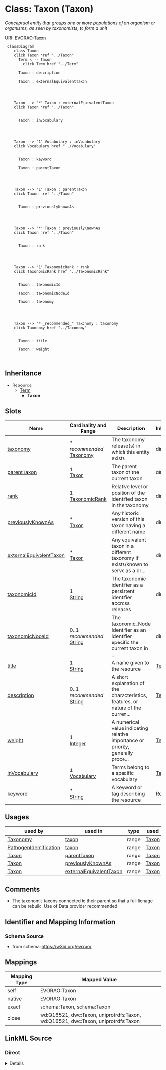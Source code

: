 

# Class: Taxon (Taxon) 


_Conceptual entity that groups one or more populations of an organism or organisms, as seen by taxonomists, to form a unit_





URI: [EVORAO:Taxon](https://w3id.org/evorao/Taxon)






```mermaid
 classDiagram
    class Taxon
    click Taxon href "../Taxon"
      Term <|-- Taxon
        click Term href "../Term"
      
      Taxon : description
        
      Taxon : externalEquivalentTaxon
        
          
    
    
    Taxon --> "*" Taxon : externalEquivalentTaxon
    click Taxon href "../Taxon"

        
      Taxon : inVocabulary
        
          
    
    
    Taxon --> "1" Vocabulary : inVocabulary
    click Vocabulary href "../Vocabulary"

        
      Taxon : keyword
        
      Taxon : parentTaxon
        
          
    
    
    Taxon --> "1" Taxon : parentTaxon
    click Taxon href "../Taxon"

        
      Taxon : previouslyKnownAs
        
          
    
    
    Taxon --> "*" Taxon : previouslyKnownAs
    click Taxon href "../Taxon"

        
      Taxon : rank
        
          
    
    
    Taxon --> "1" TaxonomicRank : rank
    click TaxonomicRank href "../TaxonomicRank"

        
      Taxon : taxonomicId
        
      Taxon : taxonomicNodeId
        
      Taxon : taxonomy
        
          
    
    
    Taxon --> "* _recommended_" Taxonomy : taxonomy
    click Taxonomy href "../Taxonomy"

        
      Taxon : title
        
      Taxon : weight
        
      
```





## Inheritance
* [Resource](Resource.md)
    * [Term](Term.md)
        * **Taxon**



## Slots

| Name | Cardinality and Range | Description | Inheritance |
| ---  | --- | --- | --- |
| [taxonomy](taxonomy.md) | * _recommended_ <br/> [Taxonomy](Taxonomy.md) | The taxonomy release(s) in which this entity exists | direct |
| [parentTaxon](parentTaxon.md) | 1 <br/> [Taxon](Taxon.md) | The parent taxon of the current taxon | direct |
| [rank](rank.md) | 1 <br/> [TaxonomicRank](TaxonomicRank.md) | Relative level or position of the identified taxon in the taxonomy | direct |
| [previouslyKnownAs](previouslyKnownAs.md) | * <br/> [Taxon](Taxon.md) | Any historic version of this taxon having a different name | direct |
| [externalEquivalentTaxon](externalEquivalentTaxon.md) | * <br/> [Taxon](Taxon.md) | Any equivalent taxon in a different taxonomy if exists/known to serve as a br... | direct |
| [taxonomicId](taxonomicId.md) | 1 <br/> [String](String.md) | The taxonomic identifier as a persistent identifier accross releases | direct |
| [taxonomicNodeId](taxonomicNodeId.md) | 0..1 _recommended_ <br/> [String](String.md) | The taxonomic_Node Identifier as an identifier specific the current taxon in ... | direct |
| [title](title.md) | 1 <br/> [String](String.md) | A name given to the resource | [Term](Term.md) |
| [description](description.md) | 0..1 _recommended_ <br/> [String](String.md) | A short explanation of the characteristics, features, or nature of the curren... | [Term](Term.md) |
| [weight](weight.md) | 1 <br/> [Integer](Integer.md) | A numerical value indicating relative importance or priority, generally proce... | [Term](Term.md) |
| [inVocabulary](inVocabulary.md) | 1 <br/> [Vocabulary](Vocabulary.md) | Terms belong to a specific vocabulary | [Term](Term.md) |
| [keyword](keyword.md) | * <br/> [String](String.md) | A keyword or tag describing the resource | [Resource](Resource.md) |





## Usages

| used by | used in | type | used |
| ---  | --- | --- | --- |
| [Taxonomy](Taxonomy.md) | [taxon](taxon.md) | range | [Taxon](Taxon.md) |
| [PathogenIdentification](PathogenIdentification.md) | [taxon](taxon.md) | range | [Taxon](Taxon.md) |
| [Taxon](Taxon.md) | [parentTaxon](parentTaxon.md) | range | [Taxon](Taxon.md) |
| [Taxon](Taxon.md) | [previouslyKnownAs](previouslyKnownAs.md) | range | [Taxon](Taxon.md) |
| [Taxon](Taxon.md) | [externalEquivalentTaxon](externalEquivalentTaxon.md) | range | [Taxon](Taxon.md) |






## Comments

* The taxonomic taxons connected to their parent so that a full lienage can be rebuild. Use of Data provider recommended

## Identifier and Mapping Information







### Schema Source


* from schema: https://w3id.org/evorao/




## Mappings

| Mapping Type | Mapped Value |
| ---  | ---  |
| self | EVORAO:Taxon |
| native | EVORAO:Taxon |
| exact | schema:Taxon, schema:Taxon |
| close | wd:Q16521, dwc:Taxon, uniprotrdfs:Taxon, wd:Q16521, dwc:Taxon, uniprotrdfs:Taxon |







## LinkML Source

<!-- TODO: investigate https://stackoverflow.com/questions/37606292/how-to-create-tabbed-code-blocks-in-mkdocs-or-sphinx -->

### Direct

<details>
```yaml
name: Taxon
description: Conceptual entity that groups one or more populations of an organism
  or organisms, as seen by taxonomists, to form a unit
title: Taxon
comments:
- The taxonomic taxons connected to their parent so that a full lienage can be rebuild.
  Use of Data provider recommended
from_schema: https://w3id.org/evorao/
exact_mappings:
- schema:Taxon
- schema:Taxon
close_mappings:
- wd:Q16521
- dwc:Taxon
- uniprotrdfs:Taxon
- wd:Q16521
- dwc:Taxon
- uniprotrdfs:Taxon
is_a: Term
slots:
- taxonomy
- parentTaxon
- rank
- previouslyKnownAs
- externalEquivalentTaxon
- taxonomicId
- taxonomicNodeId
slot_usage:
  taxonomy:
    name: taxonomy
    description: The taxonomy release(s) in which this entity exists
    title: taxonomy
    broad_mappings:
    - dct:isPartOf
    domain_of:
    - Taxon
    - TaxonomicRank
    range: Taxonomy
    required: false
    recommended: true
    multivalued: true
  parentTaxon:
    name: parentTaxon
    description: The parent taxon of the current taxon
    title: parent taxon
    exact_mappings:
    - schema:parentTaxon
    close_mappings:
    - wdp:P171
    broad_mappings:
    - dwc:Taxon
    domain_of:
    - Taxon
    range: Taxon
    required: true
    multivalued: false
  rank:
    name: rank
    description: Relative level or position of the identified taxon in the taxonomy
    title: rank
    exact_mappings:
    - wdp:P105
    close_mappings:
    - dwc:taxonRank
    - schema:taxonRank
    - biolink:has_taxonomic_rank
    related_mappings:
    - taxrank:1000000
    - ncbitaxon:has_rank
    domain_of:
    - Taxon
    - Taxonomy
    range: TaxonomicRank
    required: true
    multivalued: false
  previouslyKnownAs:
    name: previouslyKnownAs
    description: Any historic version of this taxon having a different name
    title: previously known as
    related_mappings:
    - schema:alternateName
    broad_mappings:
    - dwc:Taxon
    domain_of:
    - Taxon
    range: Taxon
    required: false
    multivalued: true
  externalEquivalentTaxon:
    name: externalEquivalentTaxon
    description: Any equivalent taxon in a different taxonomy if exists/known to serve
      as a bridge (e.g, ICTV towards NCBI)
    title: external equivalent taxon
    comments:
    - Could serve as a bridge between ICTV and NCBI as several providers currently
      uses NCBI Taxonomy
    close_mappings:
    - dwc:taxonID
    related_mappings:
    - dct:references
    domain_of:
    - Taxon
    range: Taxon
    required: false
    multivalued: true
  taxonomicId:
    name: taxonomicId
    description: The taxonomic identifier as a persistent identifier accross releases
    title: taxonomic ID
    exact_mappings:
    - dwc:taxonID
    narrow_mappings:
    - ncit:P331
    broad_mappings:
    - schema:identifier
    - dct:identifier
    domain_of:
    - Taxon
    range: string
    required: true
    multivalued: false
  taxonomicNodeId:
    name: taxonomicNodeId
    description: The taxonomic_Node Identifier as an identifier specific the current
      taxon in the corresponding release/version of the taxonomy
    title: taxonomic node ID
    comments:
    - NCBI does not have a taxon_node id, only a taxonomicID. Taxon_node id is Unique  in
      ICTV= Key of the taxon node !! Could be replaced by a composite key made of
      'taxonomic ID' + 'has version'
    close_mappings:
    - dwc:taxonID
    broad_mappings:
    - dct:identifier
    domain_of:
    - Taxon
    range: string
    required: false
    recommended: true
    multivalued: false

```
</details>

### Induced

<details>
```yaml
name: Taxon
description: Conceptual entity that groups one or more populations of an organism
  or organisms, as seen by taxonomists, to form a unit
title: Taxon
comments:
- The taxonomic taxons connected to their parent so that a full lienage can be rebuild.
  Use of Data provider recommended
from_schema: https://w3id.org/evorao/
exact_mappings:
- schema:Taxon
- schema:Taxon
close_mappings:
- wd:Q16521
- dwc:Taxon
- uniprotrdfs:Taxon
- wd:Q16521
- dwc:Taxon
- uniprotrdfs:Taxon
is_a: Term
slot_usage:
  taxonomy:
    name: taxonomy
    description: The taxonomy release(s) in which this entity exists
    title: taxonomy
    broad_mappings:
    - dct:isPartOf
    domain_of:
    - Taxon
    - TaxonomicRank
    range: Taxonomy
    required: false
    recommended: true
    multivalued: true
  parentTaxon:
    name: parentTaxon
    description: The parent taxon of the current taxon
    title: parent taxon
    exact_mappings:
    - schema:parentTaxon
    close_mappings:
    - wdp:P171
    broad_mappings:
    - dwc:Taxon
    domain_of:
    - Taxon
    range: Taxon
    required: true
    multivalued: false
  rank:
    name: rank
    description: Relative level or position of the identified taxon in the taxonomy
    title: rank
    exact_mappings:
    - wdp:P105
    close_mappings:
    - dwc:taxonRank
    - schema:taxonRank
    - biolink:has_taxonomic_rank
    related_mappings:
    - taxrank:1000000
    - ncbitaxon:has_rank
    domain_of:
    - Taxon
    - Taxonomy
    range: TaxonomicRank
    required: true
    multivalued: false
  previouslyKnownAs:
    name: previouslyKnownAs
    description: Any historic version of this taxon having a different name
    title: previously known as
    related_mappings:
    - schema:alternateName
    broad_mappings:
    - dwc:Taxon
    domain_of:
    - Taxon
    range: Taxon
    required: false
    multivalued: true
  externalEquivalentTaxon:
    name: externalEquivalentTaxon
    description: Any equivalent taxon in a different taxonomy if exists/known to serve
      as a bridge (e.g, ICTV towards NCBI)
    title: external equivalent taxon
    comments:
    - Could serve as a bridge between ICTV and NCBI as several providers currently
      uses NCBI Taxonomy
    close_mappings:
    - dwc:taxonID
    related_mappings:
    - dct:references
    domain_of:
    - Taxon
    range: Taxon
    required: false
    multivalued: true
  taxonomicId:
    name: taxonomicId
    description: The taxonomic identifier as a persistent identifier accross releases
    title: taxonomic ID
    exact_mappings:
    - dwc:taxonID
    narrow_mappings:
    - ncit:P331
    broad_mappings:
    - schema:identifier
    - dct:identifier
    domain_of:
    - Taxon
    range: string
    required: true
    multivalued: false
  taxonomicNodeId:
    name: taxonomicNodeId
    description: The taxonomic_Node Identifier as an identifier specific the current
      taxon in the corresponding release/version of the taxonomy
    title: taxonomic node ID
    comments:
    - NCBI does not have a taxon_node id, only a taxonomicID. Taxon_node id is Unique  in
      ICTV= Key of the taxon node !! Could be replaced by a composite key made of
      'taxonomic ID' + 'has version'
    close_mappings:
    - dwc:taxonID
    broad_mappings:
    - dct:identifier
    domain_of:
    - Taxon
    range: string
    required: false
    recommended: true
    multivalued: false
attributes:
  taxonomy:
    name: taxonomy
    description: The taxonomy release(s) in which this entity exists
    title: taxonomy
    from_schema: https://w3id.org/evorao/
    broad_mappings:
    - dct:isPartOf
    rank: 1000
    alias: taxonomy
    owner: Taxon
    domain_of:
    - Taxon
    - TaxonomicRank
    range: Taxonomy
    required: false
    recommended: true
    multivalued: true
  parentTaxon:
    name: parentTaxon
    description: The parent taxon of the current taxon
    title: parent taxon
    from_schema: https://w3id.org/evorao/
    exact_mappings:
    - schema:parentTaxon
    close_mappings:
    - wdp:P171
    broad_mappings:
    - dwc:Taxon
    rank: 1000
    alias: parentTaxon
    owner: Taxon
    domain_of:
    - Taxon
    range: Taxon
    required: true
    multivalued: false
  rank:
    name: rank
    description: Relative level or position of the identified taxon in the taxonomy
    title: rank
    from_schema: https://w3id.org/evorao/
    exact_mappings:
    - wdp:P105
    close_mappings:
    - dwc:taxonRank
    - schema:taxonRank
    - biolink:has_taxonomic_rank
    related_mappings:
    - taxrank:1000000
    - ncbitaxon:has_rank
    rank: 1000
    alias: rank
    owner: Taxon
    domain_of:
    - Taxon
    - Taxonomy
    range: TaxonomicRank
    required: true
    multivalued: false
  previouslyKnownAs:
    name: previouslyKnownAs
    description: Any historic version of this taxon having a different name
    title: previously known as
    from_schema: https://w3id.org/evorao/
    related_mappings:
    - schema:alternateName
    broad_mappings:
    - dwc:Taxon
    rank: 1000
    alias: previouslyKnownAs
    owner: Taxon
    domain_of:
    - Taxon
    range: Taxon
    required: false
    multivalued: true
  externalEquivalentTaxon:
    name: externalEquivalentTaxon
    description: Any equivalent taxon in a different taxonomy if exists/known to serve
      as a bridge (e.g, ICTV towards NCBI)
    title: external equivalent taxon
    comments:
    - Could serve as a bridge between ICTV and NCBI as several providers currently
      uses NCBI Taxonomy
    from_schema: https://w3id.org/evorao/
    close_mappings:
    - dwc:taxonID
    related_mappings:
    - dct:references
    rank: 1000
    alias: externalEquivalentTaxon
    owner: Taxon
    domain_of:
    - Taxon
    range: Taxon
    required: false
    multivalued: true
  taxonomicId:
    name: taxonomicId
    description: The taxonomic identifier as a persistent identifier accross releases
    title: taxonomic ID
    from_schema: https://w3id.org/evorao/
    exact_mappings:
    - dwc:taxonID
    narrow_mappings:
    - ncit:P331
    broad_mappings:
    - schema:identifier
    - dct:identifier
    rank: 1000
    alias: taxonomicId
    owner: Taxon
    domain_of:
    - Taxon
    range: string
    required: true
    multivalued: false
  taxonomicNodeId:
    name: taxonomicNodeId
    description: The taxonomic_Node Identifier as an identifier specific the current
      taxon in the corresponding release/version of the taxonomy
    title: taxonomic node ID
    comments:
    - NCBI does not have a taxon_node id, only a taxonomicID. Taxon_node id is Unique  in
      ICTV= Key of the taxon node !! Could be replaced by a composite key made of
      'taxonomic ID' + 'has version'
    from_schema: https://w3id.org/evorao/
    close_mappings:
    - dwc:taxonID
    broad_mappings:
    - dct:identifier
    rank: 1000
    alias: taxonomicNodeId
    owner: Taxon
    domain_of:
    - Taxon
    range: string
    required: false
    recommended: true
    multivalued: false
  title:
    name: title
    description: A name given to the resource
    title: title
    comments:
    - 'The title of the item should be as short and descriptive as possible. E.g.
      for virus products it should basically be based on the following Pattern: ''Virus
      name'', ''virus host type'', ''collection year'', ''country of collection''
      ex ''suspected epidemiological origin'', ''genotype'', ''strain'', ''variant
      name or specific feature'
    from_schema: https://w3id.org/evorao/
    exact_mappings:
    - schema:name
    - rdfs:label
    rank: 1000
    slot_uri: dct:title
    alias: title
    owner: Taxon
    domain_of:
    - Term
    - Dataset
    - DataService
    - Publication
    - License
    - Certification
    range: string
    required: true
    multivalued: false
  description:
    name: description
    description: A short explanation of the characteristics, features, or nature of
      the current item
    title: description
    comments:
    - Describe this item in few lines. This description will serve as a summary to
      present the resource.
    from_schema: https://w3id.org/evorao/
    exact_mappings:
    - schema:description
    close_mappings:
    - schema:description
    rank: 1000
    slot_uri: dct:description
    alias: description
    owner: Taxon
    domain_of:
    - Term
    - Dataset
    - DataService
    - PersonOrOrganization
    - File
    - ContactPoint
    - License
    - Certification
    range: string
    required: false
    recommended: true
    multivalued: false
  weight:
    name: weight
    description: A numerical value indicating relative importance or priority, generally
      processed in ascending order. This weight helps prioritize content when organizing
      or processing data. Its value can be negative, with a default set to 0
    title: weight
    comments:
    - The lowest weighted Data providers are triggered first, this may be usefull
      to populate at first entities that are referenced by others (e.g. Version ahead
      of Rank ahead of Taxon)
    from_schema: https://w3id.org/evorao/
    close_mappings:
    - adms:status
    rank: 1000
    ifabsent: int(0)
    alias: weight
    owner: Taxon
    domain_of:
    - Term
    - DataProvider
    range: integer
    required: true
    multivalued: false
  inVocabulary:
    name: inVocabulary
    description: Terms belong to a specific vocabulary
    title: in Vocabulary
    from_schema: https://w3id.org/evorao/
    close_mappings:
    - wdp:P972
    related_mappings:
    - dct:isReferencedBy
    broad_mappings:
    - dct:isPartOf
    rank: 1000
    alias: inVocabulary
    owner: Taxon
    domain_of:
    - Term
    range: Vocabulary
    required: true
    multivalued: false
  keyword:
    name: keyword
    description: A keyword or tag describing the resource
    title: keyword
    from_schema: https://w3id.org/evorao/
    rank: 1000
    slot_uri: dcat:keyword
    alias: keyword
    owner: Taxon
    domain_of:
    - Resource
    range: string
    required: false
    multivalued: true

```
</details>